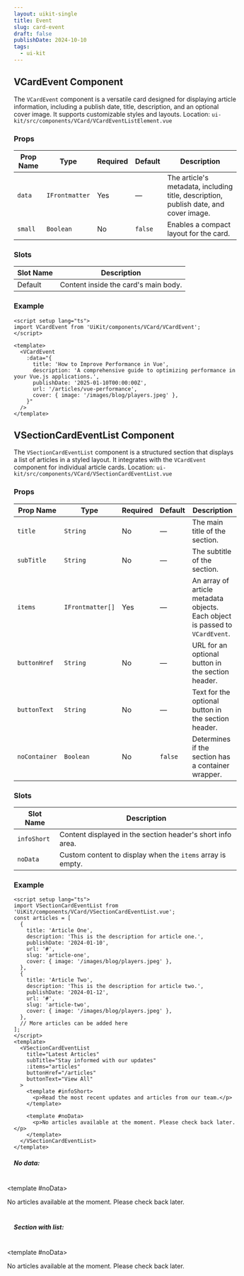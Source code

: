 ```yaml
---
layout: uikit-single
title: Event
slug: card-event
draft: false
publishDate: 2024-10-10
tags:
  - ui-kit
---
```


## VCardEvent Component
The `VCardEvent` component is a versatile card designed for displaying article information, including a publish date, title, description, and an optional cover image. It supports customizable styles and layouts.
Location: `ui-kit/src/components/VCard/VCardEventListElement.vue`

### Props

| Prop Name   | Type               | Required | Default | Description                                                             |
|-------------|--------------------|----------|---------|-------------------------------------------------------------------------|
| `data`      | `IFrontmatter`     | Yes      | —       | The article's metadata, including title, description, publish date, and cover image. |
| `small`     | `Boolean`          | No       | `false` | Enables a compact layout for the card.                                 |

### Slots

| Slot Name | Description                                      |
|-----------|--------------------------------------------------|
| Default   | Content inside the card's main body.            |

### Example
```vue
<script setup lang="ts">
import VCardEvent from 'UiKit/components/VCard/VCardEvent';
</script>

<template>
  <VCardEvent
    :data="{
      title: 'How to Improve Performance in Vue',
      description: 'A comprehensive guide to optimizing performance in your Vue.js applications.',
      publishDate: '2025-01-10T00:00:00Z',
      url: '/articles/vue-performance',
      cover: { image: '/images/blog/players.jpeg' },
    }"
  />
</template>
```

<script setup lang="ts">
import VCardEvent from 'UiKit/components/VCard/VCardEventListElement.vue';
import VSectionCardEventList from 'UiKit/components/VCard/VSectionCardEventList.vue';

const articles = [
  {
    title: 'Article One',
    description: 'This is the description for article one.',
    publishDate: '2024-01-10',
    url: '#',
    slug: 'article-one',
    cover: { image: '/images/blog/players.jpeg' },
  },
  {
    title: 'Article Two',
    description: 'This is the description for article two.',
    publishDate: '2024-01-12',
    url: '#',
    slug: 'article-two',
    cover: { image: '/images/blog/players.jpeg' },
  },
  // More articles can be added here
];
</script>

<VCardEvent
    :data="{
      title: 'How to Improve Performance in Vue',
      description: 'A comprehensive guide to optimizing performance in your Vue.js applications.',
      publishDate: '2025-01-10T00:00:00Z',
      url: '#',
      cover: { image: '/images/blog/players.jpeg' },
    }"
/>

## VSectionCardEventList Component

The `VSectionCardEventList` component is a structured section that displays a list of articles in a styled layout. It integrates with the `VCardEvent` component for individual article cards. Location: `ui-kit/src/components/VCard/VSectionCardEventList.vue`

### Props

| Prop Name    | Type                   | Required | Default | Description                                                                 |
|--------------|------------------------|----------|---------|-----------------------------------------------------------------------------|
| `title`      | `String`               | No       | —       | The main title of the section.                                             |
| `subTitle`   | `String`               | No       | —       | The subtitle of the section.                                               |
| `items`      | `IFrontmatter[]`       | Yes      | —       | An array of article metadata objects. Each object is passed to `VCardEvent`. |
| `buttonHref` | `String`               | No       | —       | URL for an optional button in the section header.                          |
| `buttonText` | `String`               | No       | —       | Text for the optional button in the section header.                        |
| `noContainer`| `Boolean`              | No       | `false` | Determines if the section has a container wrapper.                         |


### Slots

| Slot Name    | Description                                     |
|--------------|-------------------------------------------------|
| `infoShort`  | Content displayed in the section header's short info area. |
| `noData`     | Custom content to display when the `items` array is empty. |


### Example
```vue
<script setup lang="ts">
import VSectionCardEventList from 'UiKit/components/VCard/VSectionCardEventList.vue';
const articles = [
  {
    title: 'Article One',
    description: 'This is the description for article one.',
    publishDate: '2024-01-10',
    url: '#',
    slug: 'article-one',
    cover: { image: '/images/blog/players.jpeg' },
  },
  {
    title: 'Article Two',
    description: 'This is the description for article two.',
    publishDate: '2024-01-12',
    url: '#',
    slug: 'article-two',
    cover: { image: '/images/blog/players.jpeg' },
  },
  // More articles can be added here
];
</script>
<template>
  <VSectionCardEventList
    title="Latest Articles"
    subTitle="Stay informed with our updates"
    :items="articles"
    buttonHref="/articles"
    buttonText="View All"
  >
    <template #infoShort>
      <p>Read the most recent updates and articles from our team.</p>
    </template>

    <template #noData>
      <p>No articles available at the moment. Please check back later.</p>
    </template>
  </VSectionCardEventList>
</template>
```

##### No data:

<div style="margin: 40px -15px;">
<VSectionCardEventList
    title="Latest Articles"
    subTitle="Stay informed with our updates"
    :items="[]"
    buttonHref="/articles"
    buttonText="View All"
>

  <template #noData>
      <p>No articles available at the moment. Please check back later.</p>
  </template>
</VSectionCardEventList>
</div>

##### Section with list:

<div style="margin: 40px -15px;">
<VSectionCardEventList
    title="Latest Articles"
    subTitle="Stay informed with our updates"
    :items="articles"
    buttonHref="/articles"
    buttonText="View All"
>

  <template #noData>
      <p>No articles available at the moment. Please check back later.</p>
  </template>
</VSectionCardEventList>
</div>

